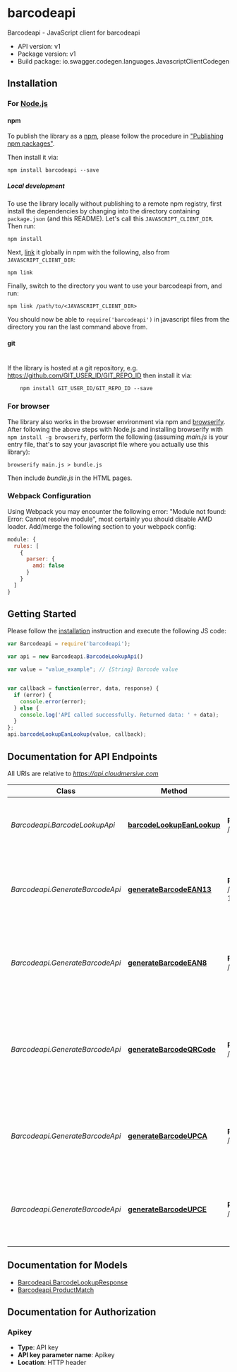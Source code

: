 # barcodeapi

Barcodeapi - JavaScript client for barcodeapi



- API version: v1
- Package version: v1
- Build package: io.swagger.codegen.languages.JavascriptClientCodegen

## Installation

### For [Node.js](https://nodejs.org/)

#### npm

To publish the library as a [npm](https://www.npmjs.com/),
please follow the procedure in ["Publishing npm packages"](https://docs.npmjs.com/getting-started/publishing-npm-packages).

Then install it via:

```shell
npm install barcodeapi --save
```

##### Local development

To use the library locally without publishing to a remote npm registry, first install the dependencies by changing 
into the directory containing `package.json` (and this README). Let's call this `JAVASCRIPT_CLIENT_DIR`. Then run:

```shell
npm install
```

Next, [link](https://docs.npmjs.com/cli/link) it globally in npm with the following, also from `JAVASCRIPT_CLIENT_DIR`:

```shell
npm link
```

Finally, switch to the directory you want to use your barcodeapi from, and run:

```shell
npm link /path/to/<JAVASCRIPT_CLIENT_DIR>
```

You should now be able to `require('barcodeapi')` in javascript files from the directory you ran the last 
command above from.

#### git
#
If the library is hosted at a git repository, e.g.
https://github.com/GIT_USER_ID/GIT_REPO_ID
then install it via:

```shell
    npm install GIT_USER_ID/GIT_REPO_ID --save
```

### For browser

The library also works in the browser environment via npm and [browserify](http://browserify.org/). After following
the above steps with Node.js and installing browserify with `npm install -g browserify`,
perform the following (assuming *main.js* is your entry file, that's to say your javascript file where you actually 
use this library):

```shell
browserify main.js > bundle.js
```

Then include *bundle.js* in the HTML pages.

### Webpack Configuration

Using Webpack you may encounter the following error: "Module not found: Error:
Cannot resolve module", most certainly you should disable AMD loader. Add/merge
the following section to your webpack config:

```javascript
module: {
  rules: [
    {
      parser: {
        amd: false
      }
    }
  ]
}
```

## Getting Started

Please follow the [installation](#installation) instruction and execute the following JS code:

```javascript
var Barcodeapi = require('barcodeapi');

var api = new Barcodeapi.BarcodeLookupApi()

var value = "value_example"; // {String} Barcode value


var callback = function(error, data, response) {
  if (error) {
    console.error(error);
  } else {
    console.log('API called successfully. Returned data: ' + data);
  }
};
api.barcodeLookupEanLookup(value, callback);

```

## Documentation for API Endpoints

All URIs are relative to *https://api.cloudmersive.com*

Class | Method | HTTP request | Description
------------ | ------------- | ------------- | -------------
*Barcodeapi.BarcodeLookupApi* | [**barcodeLookupEanLookup**](docs/BarcodeLookupApi.md#barcodeLookupEanLookup) | **POST** /barcode/lookup/ean | Lookup a barcode value and return product data
*Barcodeapi.GenerateBarcodeApi* | [**generateBarcodeEAN13**](docs/GenerateBarcodeApi.md#generateBarcodeEAN13) | **POST** /barcode/generate/ean-13 | Validates and generate a EAN-13 barcode as a PNG file, a type of 1D barcode
*Barcodeapi.GenerateBarcodeApi* | [**generateBarcodeEAN8**](docs/GenerateBarcodeApi.md#generateBarcodeEAN8) | **POST** /barcode/generate/ean-8 | Validates and generate a EAN-8 barcode as a PNG file, a type of 1D barcode
*Barcodeapi.GenerateBarcodeApi* | [**generateBarcodeQRCode**](docs/GenerateBarcodeApi.md#generateBarcodeQRCode) | **POST** /barcode/generate/qrcode | Generate a QR code barcode as a PNG file, a type of 2D barcode which can encode free-form text information
*Barcodeapi.GenerateBarcodeApi* | [**generateBarcodeUPCA**](docs/GenerateBarcodeApi.md#generateBarcodeUPCA) | **POST** /barcode/generate/upc-a | Validate and generate a UPC-A barcode as a PNG file, a type of 1D barcode
*Barcodeapi.GenerateBarcodeApi* | [**generateBarcodeUPCE**](docs/GenerateBarcodeApi.md#generateBarcodeUPCE) | **POST** /barcode/generate/upc-e | Validates and generate a UPC-E barcode as a PNG file, a type of 1D barcode


## Documentation for Models

 - [Barcodeapi.BarcodeLookupResponse](docs/BarcodeLookupResponse.md)
 - [Barcodeapi.ProductMatch](docs/ProductMatch.md)


## Documentation for Authorization


### Apikey

- **Type**: API key
- **API key parameter name**: Apikey
- **Location**: HTTP header


